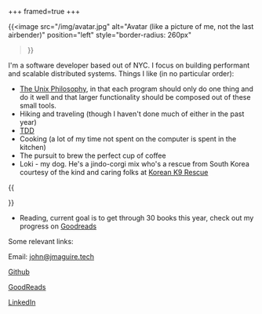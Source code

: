 +++
framed=true
+++

{{<image
    src="/img/avatar.jpg"
    alt="Avatar (like a picture of me, not the last airbender)"
    position="left"
    style="border-radius: 260px"
>}}


I'm a software developer based out of NYC. I focus on building performant and
scalable distributed systems. Things I like (in no particular order):

* [The Unix Philosophy](https://en.wikipedia.org/wiki/Unix_philosophy), in that each program should only do one thing and do it well and that larger functionality should be composed out of these small tools.
* Hiking and traveling (though I haven't done much of either in the past year)
* [TDD](https://en.wikipedia.org/wiki/Test-driven_development)
* Cooking (a lot of my time not spent on the computer is spent in the kitchen)
* The pursuit to brew the perfect cup of coffee
* Loki - my dog. He's a jindo-corgi mix who's a rescue from South Korea courtesy of the kind and caring folks at [Korean K9 Rescue](https://www.koreank9rescue.org/)

{{<figure
    src="/img/loki.jpg"
    alt="Adorable Pup Picture Here"
    position="center"
    style="border-radius: 260px;margin-left:auto;margin-right:auto;"
    caption="This is the little guy"
    captionPosition="left"
    captionStyle="background:none; color: white; font-style: italic"
    >}}

* Reading, current goal is to get through 30 books this year, check out my progress on [Goodreads](https://www.goodreads.com/user/show/80023096-john-maguire)


Some relevant links:

Email: [john@jmaguire.tech](mailto:john@jmaguire.tech?subject=[WebsiteContact])

[Github](https://github.com/jm96441n)

[GoodReads](https://www.goodreads.com/user/show/80023096-john-maguire)

[LinkedIn](https://www.linkedin.com/in/johnmaguire1/)
